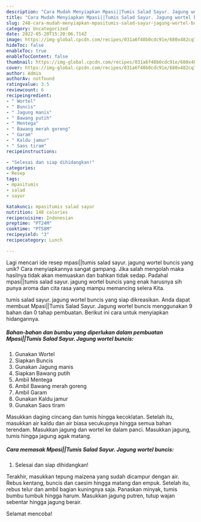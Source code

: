 ```yaml
---
description: "Cara Mudah Menyiapkan Mpasi||Tumis Salad Sayur. Jagung wortel buncis yang Mantap"
title: "Cara Mudah Menyiapkan Mpasi||Tumis Salad Sayur. Jagung wortel buncis yang Mantap"
slug: 248-cara-mudah-menyiapkan-mpasitumis-salad-sayur-jagung-wortel-buncis-yang-mantap
category: Uncategorized
date: 2022-05-20T15:20:06.714Z
image: https://img-global.cpcdn.com/recipes/031a6f48b0cdc91e/680x482cq70/mpasitumis-salad-sayur-jagung-wortel-buncis-foto-resep-utama.jpg
hideToc: false
enableToc: true
enableTocContent: false
thumbnail: https://img-global.cpcdn.com/recipes/031a6f48b0cdc91e/680x482cq70/mpasitumis-salad-sayur-jagung-wortel-buncis-foto-resep-utama.jpg
cover: https://img-global.cpcdn.com/recipes/031a6f48b0cdc91e/680x482cq70/mpasitumis-salad-sayur-jagung-wortel-buncis-foto-resep-utama.jpg
author: Admin
authorAv: notfound
ratingvalue: 3.5
reviewcount: 6
recipeingredient:
- " Wortel"
- " Buncis"
- " Jagung manis"
- " Bawang putih"
- " Mentega"
- " Bawang merah goreng"
- " Garam"
- " Kaldu jamur"
- " Saos tiram"
recipeinstructions:

- "Selesai dan siap dihidangkan!"
categories:
- Resep
tags:
- mpasitumis
- salad
- sayur

katakunci: mpasitumis salad sayur 
nutrition: 148 calories
recipecuisine: Indonesian
preptime: "PT24M"
cooktime: "PT58M"
recipeyield: "3"
recipecategory: Lunch

---
```





Lagi mencari ide resep mpasi||tumis salad sayur. jagung wortel buncis yang unik? Cara menyiapkannya sangat gampang. Jika salah mengolah maka hasilnya tidak akan memuaskan dan bahkan tidak sedap. Padahal mpasi||tumis salad sayur. jagung wortel buncis yang enak harusnya sih punya aroma dan cita rasa yang mampu memancing selera Kita.










tumis salad sayur. jagung wortel buncis yang siap dikreasikan. Anda dapat membuat Mpasi||Tumis Salad Sayur. Jagung wortel buncis menggunakan 9 bahan dan 0 tahap pembuatan. Berikut ini cara untuk menyiapkan hidangannya.

<!--inarticleads1-->

##### Bahan-bahan dan bumbu yang diperlukan dalam pembuatan Mpasi||Tumis Salad Sayur. Jagung wortel buncis:

1. Gunakan  Wortel
1. Siapkan  Buncis
1. Gunakan  Jagung manis
1. Siapkan  Bawang putih
1. Ambil  Mentega
1. Ambil  Bawang merah goreng
1. Ambil  Garam
1. Gunakan  Kaldu jamur
1. Gunakan  Saos tiram


Masukkan daging cincang dan tumis hingga kecoklatan. Setelah itu, masukkan air kaldu dan air biasa secukupnya hingga semua bahan terendam. Masukkan jagung dan wortel ke dalam panci. Masukkan jagung, tumis hingga jagung agak matang. 

<!--inarticleads2-->

##### Cara memasak Mpasi||Tumis Salad Sayur. Jagung wortel buncis:


1. Selesai dan siap dihidangkan!

Terakhir, masukkan tepung maizena yang sudah dicampur dengan air. Rebus kentang, buncis dan caesim hingga matang dan empuk. Setelah itu, rebus telur dan ambil bagian kuningnya saja. Panaskan minyak, tumis bumbu tumbuk hingga harum. Masukkan jagung putren, tutup wajan sebentar hingga jagung berair. 

 Selamat mencoba!
